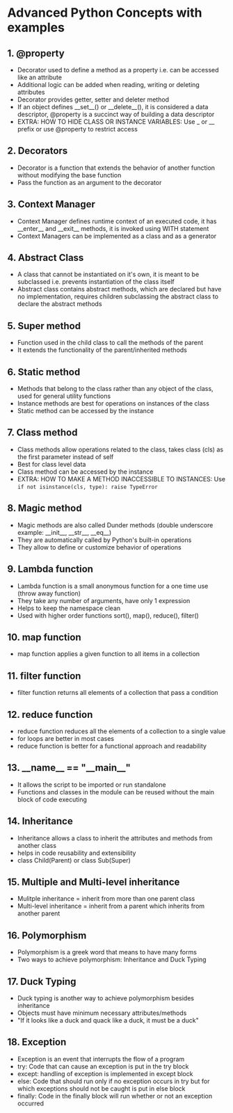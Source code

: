 # Advanced Python Concepts with examples

## 1. @property

- Decorator used to define a method as a property i.e. can be accessed like an attribute
- Additional logic can be added when reading, writing or deleting attributes
- Decorator provides getter, setter and deleter method
- If an object defines \_\_set\_\_() or \_\_delete\_\_(), it is considered a data descriptor, @property is a succinct way of building a data descriptor
- EXTRA: HOW TO HIDE CLASS OR INSTANCE VARIABLES: Use \_ or \_\_ prefix or use @property to restrict access

## 2. Decorators

- Decorator is a function that extends the behavior of another function without modifying the base function
- Pass the function as an argument to the decorator

## 3. Context Manager

- Context Manager defines runtime context of an executed code, it has \_\_enter\_\_ and \_\_exit\_\_ methods, it is invoked using WITH statement
- Context Managers can be implemented as a class and as a generator

## 4. Abstract Class

- A class that cannot be instantiated on it's own, it is meant to be subclassed i.e. prevents instantiation of the class itself
- Abstract class contains abstract methods, which are declared but have no implementation, requires children subclassing the abstract class to declare the abstract methods

## 5. Super method

- Function used in the child class to call the methods of the parent
- It extends the functionality of the parent/inherited methods

## 6. Static method

- Methods that belong to the class rather than any object of the class, used for general utility functions
- Instance methods are best for operations on instances of the class
- Static method can be accessed by the instance

## 7. Class method

- Class methods allow operations related to the class, takes class (cls) as the first parameter instead of self
- Best for class level data
- Class method can be accessed by the instance
- EXTRA: HOW TO MAKE A METHOD INACCESSIBLE TO INSTANCES: Use `if not isinstance(cls, type): raise TypeError`

## 8. Magic method

- Magic methods are also called Dunder methods (double underscore example: \_\_init\_\_, \_\_str\_\_, \_\_eq\_\_)
- They are automatically called by Python's built-in operations
- They allow to define or customize behavior of operations

## 9. Lambda function

- Lambda function is a small anonymous function for a one time use (throw away function)
- They take any number of arguments, have only 1 expression
- Helps to keep the namespace clean
- Used with higher order functions sort(), map(), reduce(), filter()

## 10. map function

- map function applies a given function to all items in a collection

## 11. filter function

- filter function returns all elements of a collection that pass a condition

## 12. reduce function

- reduce function reduces all the elements of a collection to a single value
- for loops are better in most cases
- reduce function is better for a functional approach and readability

## 13. \_\_name\_\_ == "\_\_main\_\_"

- It allows the script to be imported or run standalone
- Functions and classes in the module can be reused without the main block of code executing

## 14. Inheritance

- Inheritance allows a class to inherit the attributes and methods from another class
- helps in code reusability and extensibility
- class Child(Parent) or class Sub(Super)

## 15. Multiple and Multi-level inheritance

- Mulitple inheritance = inherit from more than one parent class
- Multi-level inheritance = inherit from a parent which inherits from another parent

## 16. Polymorphism

- Polymorphism is a greek word that means to have many forms
- Two ways to achieve polymorphism: Inheritance and Duck Typing

## 17. Duck Typing

- Duck typing is another way to achieve polymorphism besides inheritance
- Objects must have minimum necessary attributes/methods
- "If it looks like a duck and quack like a duck, it must be a duck"

## 18. Exception

- Exception is an event that interrupts the flow of a program
- try: Code that can cause an exception is put in the try block
- except: handling of exception is implemented in except block
- else: Code that should run only if no exception occurs in try but for which exceptions should not be caught is put in else block
- finally: Code in the finally block will run whether or not an exception occurred
